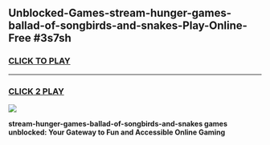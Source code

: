 
## Unblocked-Games-stream-hunger-games-ballad-of-songbirds-and-snakes-Play-Online-Free #3s7sh
<h3>
<a href="https://us.freeplayer.one?title=stream-hunger-games-ballad-of-songbirds-and-snakes&ref=10M">CLICK TO PLAY</a></h3>
<hr>

<h3>
<a href="https://us.freeplayer.one?title=stream-hunger-games-ballad-of-songbirds-and-snakes&ref=10M">CLICK 2 PLAY</a>
  
</h3>

<a href="https://us.freeplayer.one?title=stream-hunger-games-ballad-of-songbirds-and-snakes&ref=10M"><img src="https://clearcache.store/games.png"></a>


**stream-hunger-games-ballad-of-songbirds-and-snakes games unblocked: Your Gateway to Fun and Accessible Online Gaming**
